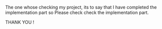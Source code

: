 
The one whose checking my project, its to say that I have completed the implementation part so Please check check the implementation part. 

THANK YOU !
